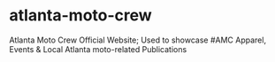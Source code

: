 # atlanta-moto-crew

Atlanta Moto Crew Official Website; 
Used to showcase #AMC Apparel, Events &amp; Local Atlanta moto-related Publications
